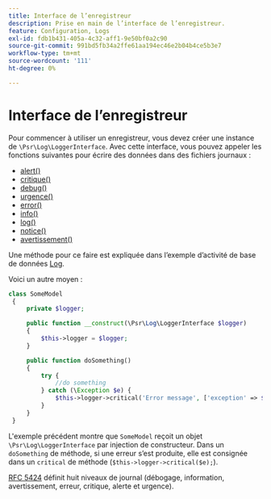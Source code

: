 ```yaml
---
title: Interface de l’enregistreur
description: Prise en main de l’interface de l’enregistreur.
feature: Configuration, Logs
exl-id: fdb1b431-405a-4c32-aff1-9e50bf0a2c90
source-git-commit: 991bd5fb34a2ffe61aa194ec46e2b04b4ce5b3e7
workflow-type: tm+mt
source-wordcount: '111'
ht-degree: 0%

---
```


# Interface de l’enregistreur

Pour commencer à utiliser un enregistreur, vous devez créer une instance de `\Psr\Log\LoggerInterface`. Avec cette interface, vous pouvez appeler les fonctions suivantes pour écrire des données dans des fichiers journaux :

- [alert()](https://github.com/php-fig/log/blob/master/src/LoggerInterface.php#L43)
- [critique()](https://github.com/php-fig/log/blob/master/src/LoggerInterface.php#L55)
- [debug()](https://github.com/php-fig/log/blob/master/src/LoggerInterface.php#L111)
- [urgence()](https://github.com/php-fig/log/blob/master/src/LoggerInterface.php#L30)
- [error()](https://github.com/php-fig/log/blob/master/src/LoggerInterface.php#L66)
- [info()](https://github.com/php-fig/log/blob/master/src/LoggerInterface.php#L101)
- [log()](https://github.com/php-fig/log/blob/master/src/LoggerInterface.php#L122)
- [notice()](https://github.com/php-fig/log/blob/master/src/LoggerInterface.php#L89)
- [avertissement()](https://github.com/php-fig/log/blob/master/src/LoggerInterface.php#L79)

Une méthode pour ce faire est expliquée dans l’exemple d’activité de base de données [Log](../logs/database-activity.md).

Voici un autre moyen :

```php
class SomeModel
 {
     private $logger;

     public function __construct(\Psr\Log\LoggerInterface $logger)
     {
         $this->logger = $logger;
     }

     public function doSomething()
     {
         try {
             //do something
         } catch (\Exception $e) {
             $this->logger->critical('Error message', ['exception' => $e]);
         }
     }
 }
```

L&#39;exemple précédent montre que `SomeModel` reçoit un objet `\Psr\Log\LoggerInterface` par injection de constructeur. Dans un `doSomething` de méthode, si une erreur s’est produite, elle est consignée dans un `critical` de méthode (`$this->logger->critical($e);`).

[RFC 5424](https://datatracker.ietf.org/doc/html/rfc5424) définit huit niveaux de journal (débogage, information, avertissement, erreur, critique, alerte et urgence).
